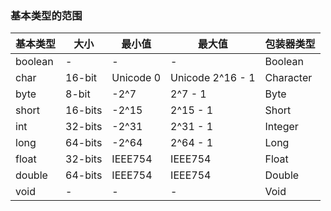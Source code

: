 <script type="text/javascript" src="http://cdn.mathjax.org/mathjax/latest/MathJax.js?config=default"></script>
### 基本类型的范围

|基本类型|大小|最小值|最大值|包装器类型|
|--------|-----------|---------|---------|--------|
|boolean|-|-|-|Boolean|
|char|16-bit|Unicode 0|Unicode 2^16 - 1 |Character |
|byte|8-bit|-2^7|2^7 - 1|Byte|
|short|16-bits|-2^15|2^15 - 1|Short|
|int|32-bits|-2^31|2^31 - 1|Integer|
|long|64-bits|-2^64|2^64 - 1|Long|
|float|32-bits|IEEE754|IEEE754|Float|
|double|64-bits|IEEE754|IEEE754|Double|
|void|-|-|-|Void|

